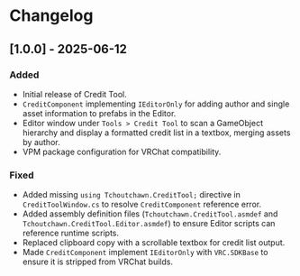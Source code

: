 # Changelog

## [1.0.0] - 2025-06-12
### Added
- Initial release of Credit Tool.
- `CreditComponent` implementing `IEditorOnly` for adding author and single asset information to prefabs in the Editor.
- Editor window under `Tools > Credit Tool` to scan a GameObject hierarchy and display a formatted credit list in a textbox, merging assets by author.
- VPM package configuration for VRChat compatibility.

### Fixed
- Added missing `using Tchoutchawn.CreditTool;` directive in `CreditToolWindow.cs` to resolve `CreditComponent` reference error.
- Added assembly definition files (`Tchoutchawn.CreditTool.asmdef` and `Tchoutchawn.CreditTool.Editor.asmdef`) to ensure Editor scripts can reference runtime scripts.
- Replaced clipboard copy with a scrollable textbox for credit list output.
- Made `CreditComponent` implement `IEditorOnly` with `VRC.SDKBase` to ensure it is stripped from VRChat builds.